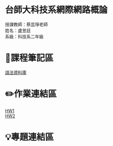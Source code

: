 # 台師大科技系網際網路概論 
授課教師：蔡芸琤老師   
姓名：盧昱廷   
系級：科技系二年級 
# 📖課程筆記區
[語法資料庫](https://www.w3schools.com/html/html_elements.asp)
# ✏️作業連結區
[HW1](https://dniellu.github.io/My-web/)  
[HW2](https://youtu.be/7IMTisUJOaM)
# 💡專題連結區  
